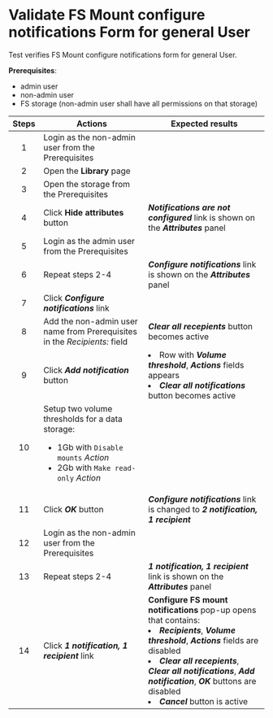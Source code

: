 # Validate FS Mount configure notifications Form for general User

Test verifies FS Mount configure notifications form for general User.

**Prerequisites**:
- admin user
- non-admin user
- FS storage (non-admin user shall have all permissions on that storage) 

| Steps | Actions | Expected results |
| :---: | --- | --- |
| 1 | Login as the non-admin user from the Prerequisites | |
| 2 | Open the **Library** page | |
| 3 | Open the storage from the Prerequisites | |
| 4 | Click **Hide attributes** button | ***Notifications are not configured*** link is shown on the ***Attributes*** panel |
| 5 | Login as the admin user from the Prerequisites | |
| 6 | Repeat steps 2-4 | ***Configure notifications*** link is shown on the ***Attributes*** panel |
| 7 | Click ***Configure notifications*** link | |
| 8 | Add the non-admin user name from Prerequisites in the *Recipients:* field | ***Clear all recepients*** button becomes active |
| 9 | Click ***Add notification*** button | <li> Row with ***Volume threshold***, ***Actions*** fields appears <li> ***Clear all notifications*** button becomes active |
| 10 | Setup two volume thresholds for a data storage: <ul><li> 1Gb with `Disable mounts` *Action* <li> 2Gb with `Make read-only` *Action* | |
| 11 | Click ***OK*** button | ***Configure notifications*** link is changed to ***2 notification, 1 recipient*** | 
| 12 | Login as the non-admin user from the Prerequisites | |
| 13 | Repeat steps 2-4 | ***1 notification, 1 recipient*** link is shown on the ***Attributes*** panel |
| 14 | Click ***1 notification, 1 recipient*** link | **Configure FS mount notifications** pop-up opens that contains: <li> ***Recipients***, ***Volume threshold***, ***Actions*** fields are disabled <li> ***Clear all recepients***, ***Clear all notifications***, ***Add notification***, ***OK*** buttons are disabled <li> ***Cancel*** button is active |